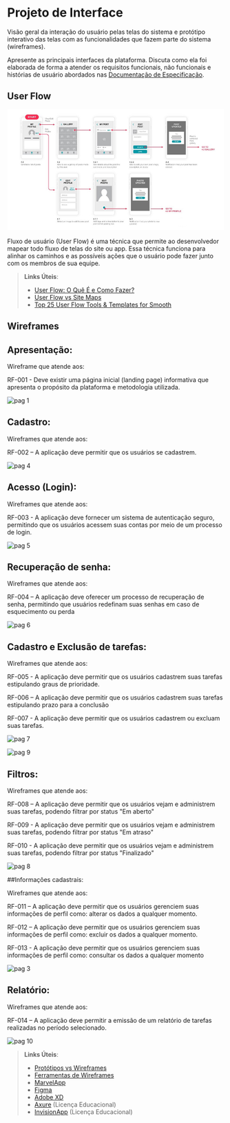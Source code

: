 
# Projeto de Interface

Visão geral da interação do usuário pelas telas do sistema e protótipo interativo das telas com as funcionalidades que fazem parte do sistema (wireframes).

 Apresente as principais interfaces da plataforma. Discuta como ela foi elaborada de forma a atender os requisitos funcionais, não funcionais e histórias de usuário abordados nas <a href="2-Especificação do Projeto.md"> Documentação de Especificação</a>.

## User Flow

![Exemplo de UserFlow](img/userflow.jpg)

Fluxo de usuário (User Flow) é uma técnica que permite ao desenvolvedor mapear todo fluxo de telas do site ou app. Essa técnica funciona para alinhar os caminhos e as possíveis ações que o usuário pode fazer junto com os membros de sua equipe.

> **Links Úteis**:
> - [User Flow: O Quê É e Como Fazer?](https://medium.com/7bits/fluxo-de-usu%C3%A1rio-user-flow-o-que-%C3%A9-como-fazer-79d965872534)
> - [User Flow vs Site Maps](http://designr.com.br/sitemap-e-user-flow-quais-as-diferencas-e-quando-usar-cada-um/)
> - [Top 25 User Flow Tools & Templates for Smooth](https://www.mockplus.com/blog/post/user-flow-tools)


## Wireframes

## Apresentação:

Wireframe que atende aos:

RF-001 - Deve existir uma página inicial (landing page) informativa que apresenta o propósito da plataforma e metodologia utilizada.

![pag 1](https://github.com/ICEI-PUC-Minas-PMV-SI/pmv-si-2024-1-pe1-t2-gestor_de_tempo/assets/161775120/bd027ba9-ddfb-4e8b-9171-a50164f6c134)

## Cadastro: 

Wireframes que atende aos:

RF-002 – A aplicação deve permitir que os usuários se cadastrem.

![pag 4](https://github.com/ICEI-PUC-Minas-PMV-SI/pmv-si-2024-1-pe1-t2-gestor_de_tempo/assets/161775120/c36dd021-62ee-4313-b903-7548e57fdf28)

## Acesso (Login): 

Wireframes que atende aos:

RF-003 - A aplicação deve fornecer um sistema de autenticação seguro, permitindo que os usuários acessem suas contas por meio de um processo de login.

![pag 5](https://github.com/ICEI-PUC-Minas-PMV-SI/pmv-si-2024-1-pe1-t2-gestor_de_tempo/assets/161775120/3c3a1fac-08fd-4748-bb6e-3b7a9ce66b61)

## Recuperação de senha:

Wireframes que atende aos:

RF-004 – A aplicação deve oferecer um processo de recuperação de senha, permitindo que usuários redefinam suas senhas em caso de esquecimento ou perda

![pag 6](https://github.com/ICEI-PUC-Minas-PMV-SI/pmv-si-2024-1-pe1-t2-gestor_de_tempo/assets/161775120/76ab3470-e96f-487c-8757-b94208018f0f)

## Cadastro e Exclusão de tarefas:

Wireframes que atende aos:

RF-005 - A aplicação deve permitir que os usuários cadastrem suas tarefas estipulando graus de prioridade.

RF-006 – A aplicação deve permitir que os usuários cadastrem suas tarefas estipulando prazo para a conclusão

RF-007 - A aplicação deve permitir que os usuários cadastrem ou excluam suas tarefas.

![pag 7](https://github.com/ICEI-PUC-Minas-PMV-SI/pmv-si-2024-1-pe1-t2-gestor_de_tempo/assets/161775120/88267656-650e-4445-b8b5-b12e3c09e9c7)

![pag 9](https://github.com/ICEI-PUC-Minas-PMV-SI/pmv-si-2024-1-pe1-t2-gestor_de_tempo/assets/161775120/08741a97-39b3-44f9-a5a2-cb6b4c6c33d1)

## Filtros:

Wireframes que atende aos:

RF-008 – A aplicação deve permitir que os usuários vejam e administrem suas tarefas, podendo filtrar por status "Em aberto"

RF-009 - A aplicação deve permitir que os usuários vejam e administrem suas tarefas, podendo filtrar por status "Em atraso"

RF-010 - A aplicação deve permitir que os usuários vejam e administrem suas tarefas, podendo filtrar por status "Finalizado"

![pag 8](https://github.com/ICEI-PUC-Minas-PMV-SI/pmv-si-2024-1-pe1-t2-gestor_de_tempo/assets/161775120/b6f35683-b077-4b47-9897-428eab548e2b)

##Informações cadastrais:

Wireframes que atende aos:

RF-011 – A aplicação deve permitir que os usuários gerenciem suas informações de perfil como: alterar os dados a qualquer momento.

RF-012 – A aplicação deve permitir que os usuários gerenciem suas informações de perfil como: excluir os dados a qualquer momento.

RF-013 -  A aplicação deve permitir que os usuários gerenciem suas informações de perfil como: consultar os dados a qualquer momento

![pag 3](https://github.com/ICEI-PUC-Minas-PMV-SI/pmv-si-2024-1-pe1-t2-gestor_de_tempo/assets/161775120/a906966e-185f-41d8-b398-fbc6c685e782)

## Relatório:

Wireframes que atende aos:

RF-014 – A aplicação deve permitir a emissão de um relatório de tarefas realizadas no período selecionado.

![pag 10](https://github.com/ICEI-PUC-Minas-PMV-SI/pmv-si-2024-1-pe1-t2-gestor_de_tempo/assets/161775120/dd28ecd3-dd53-4832-872c-c82ec1972e6a)
 
> **Links Úteis**:
> - [Protótipos vs Wireframes](https://www.nngroup.com/videos/prototypes-vs-wireframes-ux-projects/)
> - [Ferramentas de Wireframes](https://rockcontent.com/blog/wireframes/)
> - [MarvelApp](https://marvelapp.com/developers/documentation/tutorials/)
> - [Figma](https://www.figma.com/)
> - [Adobe XD](https://www.adobe.com/br/products/xd.html#scroll)
> - [Axure](https://www.axure.com/edu) (Licença Educacional)
> - [InvisionApp](https://www.invisionapp.com/) (Licença Educacional)
